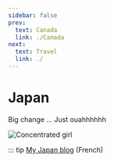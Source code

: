 ```yaml
---
sidebar: false
prev: 
  text: Canada
  link: ./Canada
next: 
  text: Travel
  link: ./
---
```


# Japan

Big change ... Just ouahhhhhh

<img :src="$withBase('/img/japon.jpg')" alt="Concentrated girl">

::: tip
[My Japan blog](http://japon.rouquin.me/) (French)
